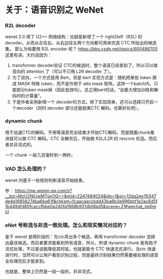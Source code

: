 # 关于：语音识别之  WeNet

### R2L decoder
wenet 2.0 用了 U2++ 网络结构：也就是新增了一个 right2left（R2L) 的 decoder。从而从左往右，从右边往左两个方向都可用来优选 CTC 所给出的候选集。
那么为啥要用 R2L encoder 呢？ https://bbs.csdn.net/topics/600486705 这里有讲。大约说因为：
1. transformer decoder验证 CTC的候选时，整个语音已经拿到了，所以可以做双向的 attention 了（可以不只用 L2R decoder 了）。
2. 为了双向，一个方式是用 Bert。但是 bert 实现方式是：随机把某些  token 换成 MASK 特殊 token，而不是作用于 attn mask 矩阵。这样一个batch内，只能部分token mask掉（因此低效吗）。总之用bert的话，“会极大增加训练和解码时的计算量”。
3. 于是作者采用新增一个 decoder的方式。除了实现简单，还可以选择只开启一个decoder（同时 decoder 部分还能脱离CTC 解码，也算好处吧）。

###  dynamic chunk
用于加速CTC的解码。不用等语音完全结束才开始CTC解码，而是随着chunk推进就可以做 CTC 解码。CTC 全解完后，开始做 R2L/L2R 的 rescore 优选。而后者并非流式的。

一个 chunk 一般几百毫秒到一两秒。

### VAD 怎么处理的？
wenet 内基于一些规则判断语音开始结束。

参： https://mp.weixin.qq.com/s?__biz=MzU2NjUwMTgxOQ==&mid=2247484024&idx=1&sn=12da2ee76347de4a18856274ba6ba61f&chksm=fcaacaaccbdd43ba6b3e996bbf1e2ac6d5f1b449dfd80fcaccfbbe0a240fa1668b931dbf4bd5&scene=21#wechat_redirect

### eNet 号称流与非流一致处理。怎么和现实情况对应的？
鉴于 wenet 是两阶段的：先ctc弄出多个候选，再用 transformer decoder 选择出最佳候选。而后者要求能看到所有语音，所以，所谓 dynamic chunk 能有助于流式处理，不过是说能降低其时延，也就是能令 CTC 快速流式进行。当ctc 快速进行时，当然可以让用户看到识别过程，但是最终识别结果仍然需要被处理的语音全处理完后才能拿到。

也就是，整体上仍然是一段一段的，并非流式。
